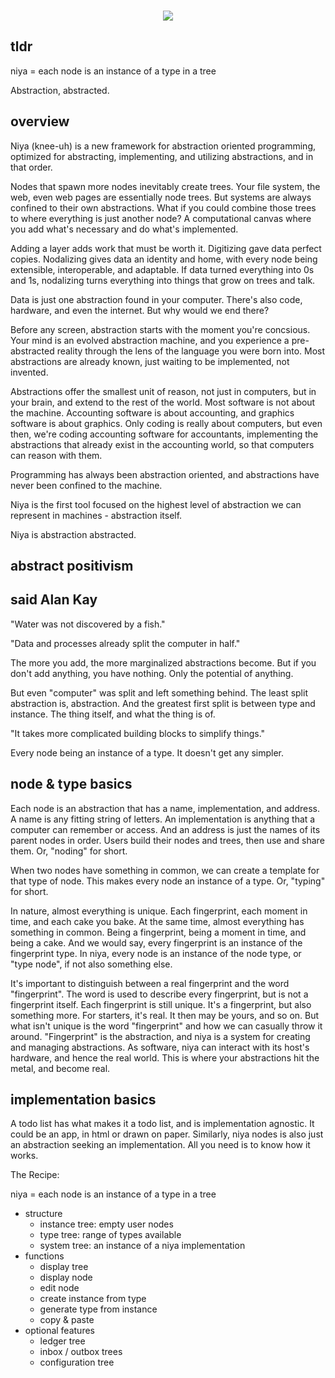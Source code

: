 <p align=center>
</br>
<img src="https://github.com/johans-work/niyanodes/assets/108384802/8db06b17-19a3-4a30-b5ac-0ebb34114648">
</br>
</p>

## tldr

niya = each node is an instance of a type in a tree

Abstraction, abstracted.

## overview

Niya (knee-uh) is a new framework for abstraction oriented programming, optimized for abstracting, implementing, and utilizing abstractions, and in that order.

Nodes that spawn more nodes inevitably create trees. Your file system, the web, even web pages are essentially node trees. But systems are always confined to their own abstractions. What if you could combine those trees to where everything is just another node? A computational canvas where you  add what's necessary and do what's implemented. 

Adding a layer adds work that must be worth it. Digitizing gave data perfect copies. Nodalizing gives data an identity and home, with every node being extensible, interoperable, and adaptable. If data turned everything into 0s and 1s, nodalizing turns everything into things that grow on trees and talk.

Data is just one abstraction found in your computer. There's also code, hardware, and even the internet. But why would we end there? 

Before any screen, abstraction starts with the moment you're concsious. Your mind is an evolved abstraction machine, and you experience a pre-abstracted reality through the lens of the language you were born into. Most abstractions are already known, just waiting to be implemented, not invented. 

Abstractions offer the smallest unit of reason, not just in computers, but in your brain, and extend to the rest of the world. Most software is not about the machine. Accounting software is about accounting, and graphics software is about graphics. Only coding is really about computers, but even then, we're coding accounting software for accountants, implementing the abstractions that already exist in the accounting world, so that computers can reason with them. 

Programming has always been abstraction oriented, and abstractions have never been confined to the machine. 

Niya is the first tool focused on the highest level of abstraction we can represent in machines - abstraction itself. 

Niya is abstraction abstracted.

## abstract positivism



## said Alan Kay

"Water was not discovered by a fish."

"Data and processes already split the computer in half."

The more you add, the more marginalized abstractions become. But if you don't add anything, you have nothing. Only the potential of anything.

But even "computer" was split and left something behind. The least split abstraction is, abstraction. And the greatest first split is between type and instance. The thing itself, and what the thing is of.

"It takes more complicated building blocks to simplify things."

Every node being an instance of a type. It doesn't get any simpler. 


## node & type basics

Each node is an abstraction that has a name, implementation, and address. A name is any fitting string of letters. An implementation is anything that a computer can remember or access. And an address is just the names of its parent nodes in order. Users build their nodes and trees, then use and share them. Or, "noding" for short.

When two nodes have something in common, we can create a template for that type of node. This makes every node an instance of a type. Or, "typing" for short.

In nature, almost everything is unique. Each fingerprint, each moment in time, and each cake you bake. At the same time, almost everything has something in common. Being a fingerprint, being a moment in time, and being a cake. And we would say, every fingerprint is an instance of the fingerprint type. In niya, every node is an instance of the node type, or "type node", if not also something else.

It's important to distinguish between a real fingerprint and the word "fingerprint". The word is used to describe every fingerprint, but is not a fingerprint itself. Each fingerprint is still unique. It's a fingerprint, but also something more. For starters, it's real. It then may be yours, and so on. But what isn't unique is the word "fingerprint" and how we can casually throw it around. "Fingerprint" is the abstraction, and niya is a system for creating and managing abstractions. As software, niya can interact with its host's hardware, and hence the real world. This is where your abstractions hit the metal, and become real.

## implementation basics

A todo list has what makes it a todo list, and is implementation agnostic. It could be an app, in html or drawn on paper. Similarly, niya nodes is also just an abstraction seeking an implementation. All you need is to know how it works.

The Recipe:

niya = each node is an instance of a type in a tree  

- structure
  - instance tree: empty user nodes
  - type tree: range of types available
  - system tree: an instance of a niya implementation
- functions
  - display tree
  - display node
  - edit node
  - create instance from type
  - generate type from instance
  - copy & paste
- optional features
  - ledger tree
  - inbox / outbox trees
  - configuration tree

##

<!--

Computer objects have it both ways. The abstractions themselves become real.


Similar to what digital does for analog, nodal will do for digital.


Abstraction is not about hiding or inaccessibility or security.
Abstraction is about independence, fault tolerance (forgiveness), and minding your own business.

No one needs to say anything if all is known.

this is  you telling it
node.do()

within a node
node.do()
this is the node telling it.




##

We've caught on to the value of meta data. This is the meta system.

Just as an abstract of a paper is a smaller pattern that describes a larger pattern, so are all words in Enlgish that represent their meaning, and names of people that represent each person. The names form a name space that allows us to differentiate each abstraction individually.

It's abstraction, abstracted. 

The app is being built at [nod.ing](http://nod.ing/).

, and not nodejs, or anything specific in networking.

For more on abstraction see _____.

Portable and independent. 

Two copies make a type.

Niya node test.
What qualifies as a node tree? 
Is it a tree? Are the nodes instances of types?

only as do

if there is a preset order, don't contradict it




